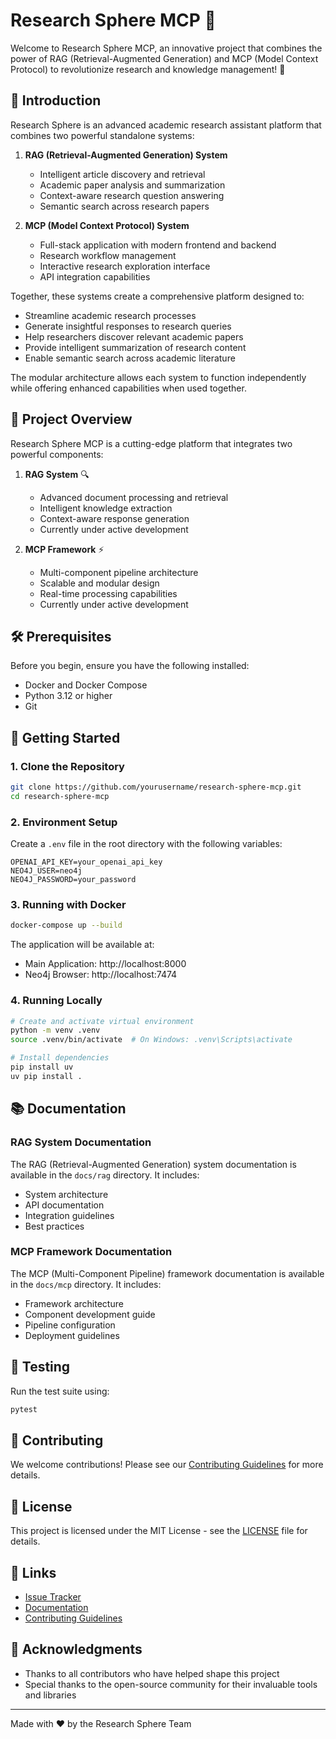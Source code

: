 # Research Sphere MCP 🚀

Welcome to Research Sphere MCP, an innovative project that combines the power of RAG (Retrieval-Augmented Generation) and MCP (Model Context Protocol) to revolutionize research and knowledge management! 🎯
## 📖 Introduction

Research Sphere is an advanced academic research assistant platform that combines two powerful standalone systems:

1. **RAG (Retrieval-Augmented Generation) System**
   - Intelligent article discovery and retrieval
   - Academic paper analysis and summarization
   - Context-aware research question answering
   - Semantic search across research papers

2. **MCP (Model Context Protocol) System**
   - Full-stack application with modern frontend and backend
   - Research workflow management
   - Interactive research exploration interface
   - API integration capabilities

Together, these systems create a comprehensive platform designed to:
- Streamline academic research processes
- Generate insightful responses to research queries
- Help researchers discover relevant academic papers
- Provide intelligent summarization of research content
- Enable semantic search across academic literature

The modular architecture allows each system to function independently while offering enhanced capabilities when used together.


## 🌟 Project Overview

Research Sphere MCP is a cutting-edge platform that integrates two powerful components:

1. **RAG System** 🔍
   - Advanced document processing and retrieval
   - Intelligent knowledge extraction
   - Context-aware response generation
   - Currently under active development

2. **MCP Framework** ⚡
   - Multi-component pipeline architecture
   - Scalable and modular design
   - Real-time processing capabilities
   - Currently under active development

## 🛠️ Prerequisites

Before you begin, ensure you have the following installed:
- Docker and Docker Compose
- Python 3.12 or higher
- Git

## 🚀 Getting Started

### 1. Clone the Repository
```bash
git clone https://github.com/yourusername/research-sphere-mcp.git
cd research-sphere-mcp
```

### 2. Environment Setup
Create a `.env` file in the root directory with the following variables:
```env
OPENAI_API_KEY=your_openai_api_key
NEO4J_USER=neo4j
NEO4J_PASSWORD=your_password
```

### 3. Running with Docker
```bash
docker-compose up --build
```

The application will be available at:
- Main Application: http://localhost:8000
- Neo4j Browser: http://localhost:7474

### 4. Running Locally
```bash
# Create and activate virtual environment
python -m venv .venv
source .venv/bin/activate  # On Windows: .venv\Scripts\activate

# Install dependencies
pip install uv
uv pip install .
```

## 📚 Documentation

### RAG System Documentation
The RAG (Retrieval-Augmented Generation) system documentation is available in the `docs/rag` directory. It includes:
- System architecture
- API documentation
- Integration guidelines
- Best practices

### MCP Framework Documentation
The MCP (Multi-Component Pipeline) framework documentation is available in the `docs/mcp` directory. It includes:
- Framework architecture
- Component development guide
- Pipeline configuration
- Deployment guidelines

## 🧪 Testing

Run the test suite using:
```bash
pytest
```

## 🤝 Contributing

We welcome contributions! Please see our [Contributing Guidelines](CONTRIBUTING.md) for more details.

## 📝 License

This project is licensed under the MIT License - see the [LICENSE](LICENSE) file for details.

## 🔗 Links

- [Issue Tracker](https://github.com/yourusername/research-sphere-mcp/issues)
- [Documentation](https://github.com/yourusername/research-sphere-mcp/docs)
- [Contributing Guidelines](CONTRIBUTING.md)

## 🙏 Acknowledgments

- Thanks to all contributors who have helped shape this project
- Special thanks to the open-source community for their invaluable tools and libraries

---

Made with ❤️ by the Research Sphere Team
